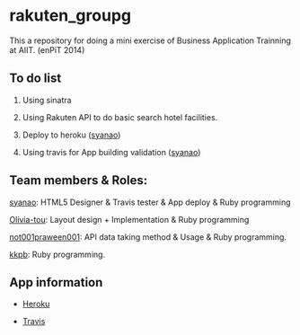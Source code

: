 rakuten_groupg
==============
This a repository for doing a mini exercise of Business Application Trainning at AIIT. (enPiT 2014) 

To do list
-------------
 1. Using sinatra

 2. Using Rakuten API to do basic search hotel facilities.

 3. Deploy to heroku ([syanao](https://github.com/syanao))
 
 4. Using travis for App building validation ([syanao](https://github.com/syanao))


Team members & Roles:
--------------------
 [syanao](https://github.com/syanao): HTML5 Designer & Travis tester & App deploy & Ruby programming
 
 [Olivia-tou](https://github.com/Olivia-tou): Layout design + Implementation & Ruby programming 
 
 [not001praween001](https://github.com/not001praween001): API data taking method & Usage & Ruby programming.
 
 [kkpb](https://github.com/kkpb): Ruby programming.

App information
---------------
 * [Heroku](http://ancient-sands-9552.herokuapp.heroku.com)

 * [Travis](https://travis-ci.org/RAKUTN-AIIT-enpit-practice/rakuten_groupg)
